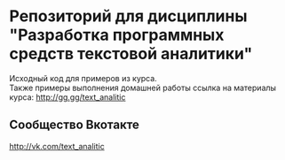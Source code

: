 # Репозиторий для дисциплины "Разработка программных средств текстовой аналитики"
Исходный код для примеров из курса.  
Также примеры выполнения домашней работы
ссылка на материалы курса: http://gg.gg/text_analitic  
## Сообщество Вкотакте
  http://vk.com/text_analitic
